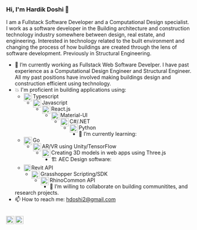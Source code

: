 ### Hi, I'm Hardik Doshi 👋

I am a Fullstack Software Developer and a Computational Design specialist. I work as a software developer in the Building architecture and construction technology industry somewhere between design, real estate, and engineering. Interested in technology related to the built environment and changing the process of how buildings are created through the lens of software development. Previously in Structural Engineering.

- 🔭 I’m currently working as Fullstack Web Software Develper. I have past experience as a Computational Design Engineer and Structural Engineer. All my past positions have involved making buildings design and construction efficient using technology.
- 💥 I'm proficient in building applications using:
  - Typescript<img align="left" alt="TS" width="22px" src="https://cdn.jsdelivr.net/npm/simple-icons@3.13.0/icons/typescript.svg" />
  - Javascript<img align="left" alt="JS" width="22px" src="https://cdn.jsdelivr.net/npm/simple-icons@3.13.0/icons/javascript.svg" />
  - React.js<img align="left" alt="React" width="22px" src="https://cdn.jsdelivr.net/npm/simple-icons@3.13.0/icons/react.svg" />
  - Material-UI<img align="left" alt="React" width="22px" src="https://cdn.jsdelivr.net/npm/simple-icons@3.13.0/icons/material-ui.svg" />
  - C#/.NET<img align="left" alt="c" width="22px" src="https://cdn.jsdelivr.net/npm/simple-icons@3.13.0/icons/codio.svg" />
  - Python<img align="left" alt="Python" width="22px" src="https://cdn.jsdelivr.net/npm/simple-icons@3.13.0/icons/python.svg" />
- 🌱 I’m currently learning:
  - Go <img align="left" alt="JS" width="22px" src="https://cdn.jsdelivr.net/npm/simple-icons@3.13.0/icons/go.svg" />
  - AR/VR using Unity/TensorFlow<img align="left" alt="TensorFlow" width="22px" src="https://cdn.jsdelivr.net/npm/simple-icons@3.13.0/icons/unity.svg" />
  - Creating 3D models in web apps using Three.js<img align="left" alt="Three.js" width="22px" src="https://upload.wikimedia.org/wikipedia/commons/3/3f/Three.js_Icon.svg" />
- 🏗️ AEC Design software:
  - Revit API<img align="left" alt="Revit" width="18px" src="https://icon-library.com/images/revit-icon/revit-icon-28.jpg" />
  - Grasshopper Scripting/SDK<img align="left" alt="GH" width="22px" src="https://developer.rhino3d.com/images/grasshopper-guides-col1.png" />
  - RhinoCommon API<img align="left" alt="Rhino" width="22px" src="https://www.rhino3d.com/new-source/features/rhinocommon/thumbnail.png" />
- 👯 I’m willing to collaborate on building communitites, and research projects.
- 📫 How to reach me: hdoshi2@gmail.com

<br>
<a href="https://www.linkedin.com/in/hdoshi2/">
  <img align="left" alt="Hardik's LinkdeIN" width="22px" src="https://cdn.jsdelivr.net/npm/simple-icons@v3/icons/linkedin.svg" />
</a>
<a href="https://twitter.com/Kidrah9">
  <img align="left" alt="Hardik Doshi | Twitter" width="22px" src="https://cdn.jsdelivr.net/npm/simple-icons@v3/icons/twitter.svg" />
</a>
</br>
